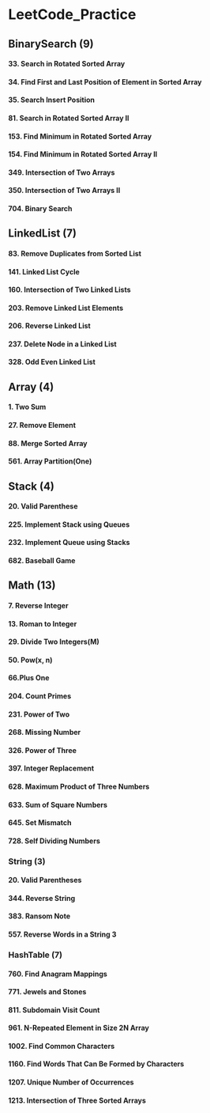 # LeetCode_Practice

## BinarySearch (9)
#### 33. Search in Rotated Sorted Array
#### 34. Find First and Last Position of Element in Sorted Array
#### 35. Search Insert Position
#### 81. Search in Rotated Sorted Array II
#### 153. Find Minimum in Rotated Sorted Array
#### 154. Find Minimum in Rotated Sorted Array II
#### 349. Intersection of Two Arrays
#### 350. Intersection of Two Arrays II
#### 704. Binary Search

## LinkedList (7)
#### 83. Remove Duplicates from Sorted List
#### 141. Linked List Cycle
#### 160. Intersection of Two Linked Lists
#### 203. Remove Linked List Elements
#### 206. Reverse Linked List
#### 237. Delete Node in a Linked List
#### 328. Odd Even Linked List

## Array (4)
#### 1. Two Sum
#### 27. Remove Element
#### 88. Merge Sorted Array
#### 561. Array Partition(One)


## Stack (4)
#### 20. Valid Parenthese
#### 225. Implement Stack using Queues
#### 232. Implement Queue using Stacks
#### 682. Baseball Game

## Math (13)
#### 7. Reverse Integer
#### 13. Roman to Integer
#### 29. Divide Two Integers(M)
#### 50. Pow(x, n)
#### 66.Plus One
#### 204. Count Primes
#### 231. Power of Two
#### 268. Missing Number
#### 326. Power of Three
#### 397. Integer Replacement
#### 628. Maximum Product of Three Numbers
#### 633. Sum of Square Numbers
#### 645. Set Mismatch
#### 728. Self Dividing Numbers

### String (3)
#### 20. Valid Parentheses
#### 344. Reverse String
#### 383. Ransom Note
#### 557. Reverse Words in a String 3

### HashTable (7)
#### 760. Find Anagram Mappings
#### 771. Jewels and Stones
#### 811. Subdomain Visit Count
#### 961. N-Repeated Element in Size 2N Array
#### 1002. Find Common Characters
#### 1160. Find Words That Can Be Formed by Characters
#### 1207. Unique Number of Occurrences
#### 1213. Intersection of Three Sorted Arrays